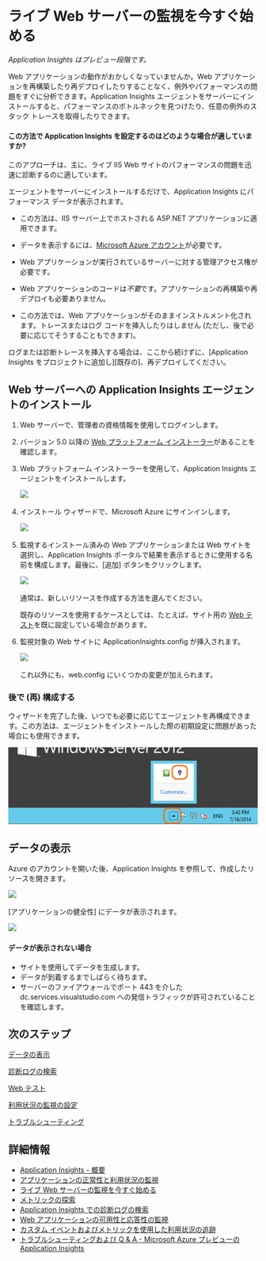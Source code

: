 <properties title="Diagnose performance issues on a running website" pageTitle="Diagnose performance issues on a running website" description="Monitor a website's performance without re-deploying it." metaKeywords="analytics monitoring application insights" authors="awills"  />

<tags ms.service="application-insights" ms.workload="tbd" ms.tgt_pltfrm="ibiza" ms.devlang="na" ms.topic="article" ms.date="01/01/1900" ms.author="awills" />

<!-- Required end of Sprint 69 - AUX48 -->

# ライブ Web サーバーの監視を今すぐ始める

*Application Insights はプレビュー段階です。*

Web アプリケーションの動作がおかしくなっていませんか。Web アプリケーションを再構築したり再デプロイしたりすることなく、例外やパフォーマンスの問題をすぐに分析できます。Application Insights エージェントをサーバーにインストールすると、パフォーマンスのボトルネックを見つけたり、任意の例外のスタック トレースを取得したりできます。

#### この方法で Application Insights を設定するのはどのような場合が適していますか?

このアプローチは、主に、ライブ IIS Web サイトのパフォーマンスの問題を迅速に診断するのに適しています。

エージェントをサーバーにインストールするだけで、Application Insights にパフォーマンス データが表示されます。

-   この方法は、IIS サーバー上でホストされる ASP.NET アプリケーションに適用できます。

-   データを表示するには、[Microsoft Azure アカウント][Microsoft Azure アカウント]が必要です。

-   Web アプリケーションが実行されているサーバーに対する管理アクセス権が必要です。

-   Web アプリケーションのコードは*不要*です。アプリケーションの再構築や再デプロイも必要ありません。

-   この方法では、Web アプリケーションがそのままインストルメント化されます。トレースまたはログ コードを挿入したりはしません (ただし、後で必要に応じてそうすることもできます)。

ログまたは診断トレースを挿入する場合は、ここから続けずに、[Application Insights をプロジェクトに追加し][既存の]、再デプロイしてください。

## Web サーバーへの Application Insights エージェントのインストール

1.  Web サーバーで、管理者の資格情報を使用してログインします。

2.  バージョン 5.0 以降の [Web プラットフォーム インストーラー][Web プラットフォーム インストーラー]があることを確認します。
3.  Web プラットフォーム インストーラーを使用して、Application Insights エージェントをインストールします。

    ![][0]

4.  インストール ウィザードで、Microsoft Azure にサインインします。

    ![][1]

5.  監視するインストール済みの Web アプリケーションまたは Web サイトを選択し、Application Insights ポータルで結果を表示するときに使用する名前を構成します。最後に、[追加] ボタンをクリックします。

    ![][2]

    通常は、新しいリソースを作成する方法を選んでください。

    既存のリソースを使用するケースとしては、たとえば、サイト用の [Web テスト][Web テスト]を既に設定している場合があります。

6.  監視対象の Web サイトに ApplicationInsights.config が挿入されます。

    ![][3]

    これ以外にも、web.config にいくつかの変更が加えられます。

### 後で (再) 構成する

ウィザードを完了した後、いつでも必要に応じてエージェントを再構成できます。この方法は、エージェントをインストールした際の初期設定に問題があった場合にも使用できます。

![Click the Application Insights icon on the task bar][Click the Application Insights icon on the task bar]

## データの表示

Azure のアカウントを開いた後、Application Insights を参照して、作成したリソースを開きます。

![][4]

[アプリケーションの健全性] にデータが表示されます。

![][5]

#### データが表示されない場合

-   サイトを使用してデータを生成します。
-   データが到着するまでしばらく待ちます。
-   サーバーのファイアウォールでポート 443 を介した dc.services.visualstudio.com への発信トラフィックが許可されていることを確認します。

## <a name="next"></a>次のステップ

[データの表示][データの表示]

[診断ログの検索][診断ログの検索]

[Web テスト][Web テスト]

[利用状況の監視の設定][利用状況の監視の設定]

[トラブルシューティング][トラブルシューティング]

## 詳細情報

-   [Application Insights - 概要][Application Insights - 概要]
-   [アプリケーションの正常性と利用状況の監視][利用状況の監視の設定]
-   [ライブ Web サーバーの監視を今すぐ始める][ライブ Web サーバーの監視を今すぐ始める]
-   [メトリックの探索][データの表示]
-   [Application Insights での診断ログの検索][診断ログの検索]
-   [Web アプリケーションの可用性と応答性の監視][Web テスト]
-   [カスタム イベントおよびメトリックを使用した利用状況の追跡][カスタム イベントおよびメトリックを使用した利用状況の追跡]
-   [トラブルシューティングおよび Q & A - Microsoft Azure プレビューの Application Insights][トラブルシューティング]

<!--Link references-->

  [Microsoft Azure アカウント]: http://azure.com
  [Web プラットフォーム インストーラー]: http://www.microsoft.com/web/downloads/platform.aspx
  [0]: ./media/appinsights/appinsights-031-wpi.png
  [1]: ./media/appinsights/appinsights-035-signin.png
  [2]: ./media/appinsights/appinsights-036-configAIC.png
  [Web テスト]: ../app-insights-monitor-web-app-availability/
  [3]: ./media/appinsights/appinsights-034-aiconfig.png
  [Click the Application Insights icon on the task bar]: ./media/appinsights/appinsights-033-aicRunning.png
  [4]: ./media/appinsights/appinsights-08openApp.png
  [5]: ./media/appinsights/appinsights-037-results.png
  [データの表示]: ../app-insights-explore-metrics/
  [診断ログの検索]: ../app-insights-search-diagnostic-logs/
  [利用状況の監視の設定]: ../app-insights-monitor-application-health-usage/
  [トラブルシューティング]: ../app-insights-troubleshoot-faq/
  [Application Insights - 概要]: ../app-insights-get-started/
  [ライブ Web サーバーの監視を今すぐ始める]: ../app-insights-monitor-performance-live-website-now/
  [カスタム イベントおよびメトリックを使用した利用状況の追跡]: ../app-insights-track-usage-custom-events-metrics/

